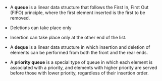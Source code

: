 - A **queue** is a linear data structure that follows the First In, First Out (FIFO) principle, where the first element inserted is the first to be removed.
- Deletions can take place only 
- Insertion can take place only at the other end of the list.


- A **deque** is a linear data structure in which insertion and deletion of elements can be performed from both the front and the rear ends.

- A **priority queue** is a special type of queue in which each element is associated with a priority, and elements with higher priority are served before those with lower priority, regardless of their insertion order.

